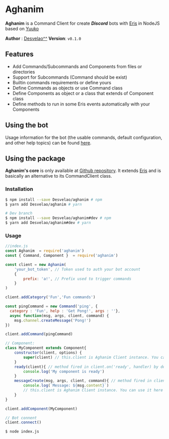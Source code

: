 # Aghanim

**Aghanim** is a Command Client for create ***Discord*** bots with [Eris](https://github.com/abalabahaha/eris) in NodeJS based on [Yuuko](https://geo1088.github.io/yuuko)

__Author__ : [Desvelao^^](https://desvelao.github.io/profile/)  __Version__: `v0.1.0`

## Features
- Add Commands/Subcommands and Components from files or directories
- Support for Subcommands (Command should be exist)
- Builtin commands requirements or define yours
- Define Commands as objects or use Command class
- Define Components as object or a class that extends of Component class
- Define methods to run in some Eris events automatically with your Components

## Using the bot

Usage information for the bot (the usable commands, default configuration, and other help topics) can be found [here](https://desvelao.github.io/aghanim/).

## Using the package

**Aghanim's core** is only available at [Github repository](https://github.com/Desvelao/aghanim). It extends [Eris](https://github.com/abalabahaha/eris) and is basically an alternative to its CommandClient class.

### Installation

```bash
$ npm install --save Desvelao/aghanim # npm
$ yarn add Desvelao/aghanim # yarn

# Dev branch
$ npm install --save Desvelao/aghanim#dev # npm
$ yarn add Desvelao/aghanim#dev # yarn

```

### Usage

```js
//index.js
const Aghanim  = require('aghanim')
const { Command, Component }  = require('aghanim')

const client = new Aghanim(
	'your_bot_token', // Token used to auth your bot account
    {
  		prefix: 'a!', // Prefix used to trigger commands
	}
)

client.addCategory('Fun','Fun commands')

const pingCommand = new Command('ping', {
  category : 'Fun', help : 'Get Pong!', args : ''},
  async function(msg, args, client, command) {
  	msg.channel.createMessage('Pong!')
})

client.addCommand(pingCommand)

// Component:
class MyComponent extends Component{
	constructor(client, options) {
		super(client) // this.client is Aghanim Client instance. You can use in other methods
	}
	ready(client){ // method fired in client.on('ready', handler) by default of this component. Each component can add handlers for events.
		console.log('My component is ready')
	}
	messageCreate(msg, args, client, command){ // method fired in client.on('messageCreat', handler).
		console.log(`Message: ${msg.content}`)
		// this.client is Aghanim Client instance. You can use it here
	}
}

client.addComponent(MyComponent)

// Bot connent
client.connect()
```

```bash
$ node index.js
```

